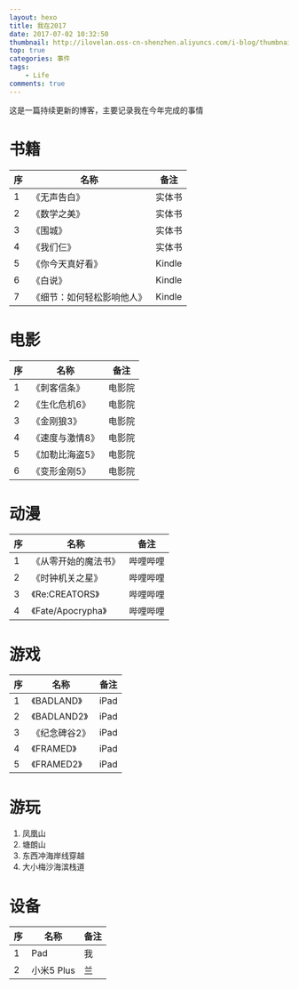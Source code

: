 ```yaml
---
layout: hexo
title: 我在2017
date: 2017-07-02 10:32:50
thumbnail: http://ilovelan.oss-cn-shenzhen.aliyuncs.com/i-blog/thumbnail/2017/2017-07-02.png
top: true
categories: 事件
tags:
    - Life
comments: true
---
```


这是一篇持续更新的博客，主要记录我在今年完成的事情

# 书籍

序 | 名称 | 备注
--- | --- | ---
1 | 《无声告白》 | 实体书
2 | 《数学之美》 | 实体书
3 | 《围城》 | 实体书
4 | 《我们仨》 | 实体书
5 | 《你今天真好看》 | Kindle
6 | 《白说》 | Kindle
7 | 《细节：如何轻松影响他人》 | Kindle

# 电影
序 | 名称 | 备注
--- | -- | ---
1 | 《刺客信条》 | 电影院
2 | 《生化危机6》 | 电影院
3 | 《金刚狼3》 | 电影院
4 | 《速度与激情8》 | 电影院
5 | 《加勒比海盗5》 | 电影院
6 | 《变形金刚5》 | 电影院

# 动漫
序 | 名称 | 备注
--- | -- | ---
1 | 《从零开始的魔法书》 | 哔哩哔哩
2 | 《时钟机关之星》 | 哔哩哔哩
3 | 《Re:CREATORS》 | 哔哩哔哩
4 | 《Fate/Apocrypha》 | 哔哩哔哩

# 游戏
序 | 名称 | 备注
--- | -- | ---
1 | 《BADLAND》 | iPad
2 | 《BADLAND2》 | iPad
3 | 《纪念碑谷2》 | iPad
4 | 《FRAMED》 | iPad
5 | 《FRAMED2》 | iPad

# 游玩
1. 凤凰山
2. 塘朗山
3. 东西冲海岸线穿越
4. 大小梅沙海滨栈道

# 设备
序 | 名称 | 备注
--- | -- | ---
1 | Pad | 我
2 | 小米5 Plus | 兰
